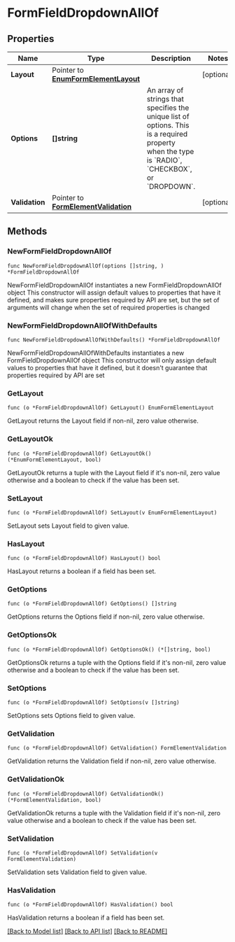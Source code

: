 # FormFieldDropdownAllOf

## Properties

Name | Type | Description | Notes
------------ | ------------- | ------------- | -------------
**Layout** | Pointer to [**EnumFormElementLayout**](EnumFormElementLayout.md) |  | [optional] 
**Options** | **[]string** | An array of strings that specifies the unique list of options. This is a required property when the type is &#x60;RADIO&#x60;, &#x60;CHECKBOX&#x60;, or &#x60;DROPDOWN&#x60;. | 
**Validation** | Pointer to [**FormElementValidation**](FormElementValidation.md) |  | [optional] 

## Methods

### NewFormFieldDropdownAllOf

`func NewFormFieldDropdownAllOf(options []string, ) *FormFieldDropdownAllOf`

NewFormFieldDropdownAllOf instantiates a new FormFieldDropdownAllOf object
This constructor will assign default values to properties that have it defined,
and makes sure properties required by API are set, but the set of arguments
will change when the set of required properties is changed

### NewFormFieldDropdownAllOfWithDefaults

`func NewFormFieldDropdownAllOfWithDefaults() *FormFieldDropdownAllOf`

NewFormFieldDropdownAllOfWithDefaults instantiates a new FormFieldDropdownAllOf object
This constructor will only assign default values to properties that have it defined,
but it doesn't guarantee that properties required by API are set

### GetLayout

`func (o *FormFieldDropdownAllOf) GetLayout() EnumFormElementLayout`

GetLayout returns the Layout field if non-nil, zero value otherwise.

### GetLayoutOk

`func (o *FormFieldDropdownAllOf) GetLayoutOk() (*EnumFormElementLayout, bool)`

GetLayoutOk returns a tuple with the Layout field if it's non-nil, zero value otherwise
and a boolean to check if the value has been set.

### SetLayout

`func (o *FormFieldDropdownAllOf) SetLayout(v EnumFormElementLayout)`

SetLayout sets Layout field to given value.

### HasLayout

`func (o *FormFieldDropdownAllOf) HasLayout() bool`

HasLayout returns a boolean if a field has been set.

### GetOptions

`func (o *FormFieldDropdownAllOf) GetOptions() []string`

GetOptions returns the Options field if non-nil, zero value otherwise.

### GetOptionsOk

`func (o *FormFieldDropdownAllOf) GetOptionsOk() (*[]string, bool)`

GetOptionsOk returns a tuple with the Options field if it's non-nil, zero value otherwise
and a boolean to check if the value has been set.

### SetOptions

`func (o *FormFieldDropdownAllOf) SetOptions(v []string)`

SetOptions sets Options field to given value.


### GetValidation

`func (o *FormFieldDropdownAllOf) GetValidation() FormElementValidation`

GetValidation returns the Validation field if non-nil, zero value otherwise.

### GetValidationOk

`func (o *FormFieldDropdownAllOf) GetValidationOk() (*FormElementValidation, bool)`

GetValidationOk returns a tuple with the Validation field if it's non-nil, zero value otherwise
and a boolean to check if the value has been set.

### SetValidation

`func (o *FormFieldDropdownAllOf) SetValidation(v FormElementValidation)`

SetValidation sets Validation field to given value.

### HasValidation

`func (o *FormFieldDropdownAllOf) HasValidation() bool`

HasValidation returns a boolean if a field has been set.


[[Back to Model list]](../README.md#documentation-for-models) [[Back to API list]](../README.md#documentation-for-api-endpoints) [[Back to README]](../README.md)



